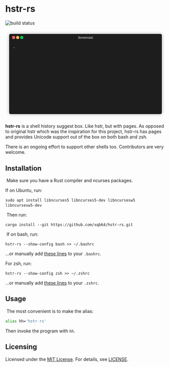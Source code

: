 # hstr-rs

![build status](https://github.com/xqb64/hstr-rs/workflows/CI/badge.svg)

![screenshot](screencast.gif)

**hstr-rs** is a shell history suggest box. Like hstr, but with pages. As opposed to original hstr which was the inspiration for this project, hstr-rs has pages and provides Unicode support out of the box on both bash and zsh.

There is an ongoing effort to support other shells too. Contributors are very welcome.
​
## Installation
​
Make sure you have a Rust compiler and ncurses packages.

If on Ubuntu, run:
​
```
sudo apt install libncurses5 libncurses5-dev libncursesw5 libncursesw5-dev
```
​
Then run:
​
```
cargo install --git https://github.com/xqb64/hstr-rs.git
```
​
If on bash, run:

```
hstr-rs --show-config bash >> ~/.bashrc
```

...or manually add [these lines](src/config/bash) to your `.bashrc`.

For zsh, run:

```
hstr-rs --show-config zsh >> ~/.zshrc
```
...or manually add [these lines](src/config/zsh) to your `.zshrc`.

## Usage
​
The most convenient is to make the alias:

```sh
alias hh='hstr-rs'
```

Then invoke the program with `hh`.

## Licensing

Licensed under the [MIT License](https://opensource.org/licenses/MIT). For details, see [LICENSE](https://github.com/xqb64/hstr-rs/blob/master/LICENSE).
